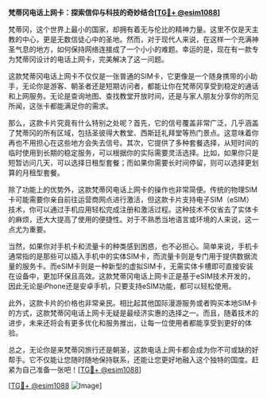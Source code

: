 **梵蒂冈电话上网卡：探索信仰与科技的奇妙结合[[TG💪+ @esim1088](https://t.me/s/esim1088)]**

梵蒂冈，这个世界上最小的国家，却拥有着无与伦比的精神力量。这里不仅是天主教的中心，更是无数信徒心中的圣地。然而，对于现代人来说，在这样一个充满神圣气息的地方，如何保持网络连接成了一个小小的难题。幸运的是，现在有一款专为梵蒂冈设计的电话上网卡，完美解决了这一问题。

这款梵蒂冈电话上网卡不仅仅是一张普通的SIM卡，它更像是一个随身携带的小助手，无论你是游客、朝圣者还是短期访问者，都能让你在梵蒂冈享受到稳定的通话和上网服务。无论是查询地图、查找教堂开放时间，还是与家人朋友分享你的所见所闻，这张卡都能满足你的需求。

那么，这款卡片究竟有什么特别之处呢？首先，它的信号覆盖非常广泛，几乎涵盖了梵蒂冈的所有区域，包括圣彼得大教堂、西斯廷礼拜堂等热门景点。这意味着你再也不用担心在这些地方会失去信号。其次，它提供了多种套餐选择，从短时间的临时使用到长期的稳定服务，可以根据你的实际需要灵活选择。比如，如果你只是短暂访问几天，可以选择日租型套餐；而如果你需要长时间停留，则可以选择更划算的月租型套餐。

除了功能上的优势外，这款梵蒂冈电话上网卡的操作也非常简便。传统的物理SIM卡可能需要你亲自前往运营商网点进行激活，但这款卡片支持电子SIM（eSIM）技术，你可以通过手机应用轻松完成注册和激活过程。这种技术不仅省去了实体卡的麻烦，还大大提高了使用的便捷性。对于不熟悉当地语言或环境的人来说，这一点尤为重要。

当然，如果你对手机卡和流量卡的种类感到困惑，也不必担心。简单来说，手机卡通常指的是那些可以插入手机中的实体SIM卡，而流量卡则是专门用于提供数据流量的服务卡。而eSIM卡则是一种新型的虚拟SIM卡，无需实体卡槽即可直接安装在设备中，更加环保且高效。这款梵蒂冈电话上网卡正是基于eSIM技术开发的，因此无论是iPhone还是安卓手机，只要支持eSIM功能，都可以轻松使用。

此外，这款卡片的价格也非常亲民。相比起其他国际漫游服务或者购买本地SIM卡的方式，这款梵蒂冈电话上网卡无疑是最经济实惠的选择之一。而且，随着技术的进步，未来还将会有更多优化和服务推出，让每一位使用者都能享受到更好的体验。

总之，无论你是来梵蒂冈旅行还是朝圣，这款电话上网卡都会成为你不可或缺的好帮手。它不仅能让您随时随地保持联系，还能让您更好地融入这个独特的国度。赶紧为自己准备一张吧！[[TG💪+ @esim1088](https://t.me/s/esim1088)]

[[TG💪+ @esim1088](https://t.me/s/esim1088) ![Image](https://i.postimg.cc/4NQfJmqS/Snipaste-2025-05-13-00-14-12.png)]